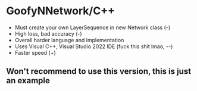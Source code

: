<h1>GoofyNNetwork/C++</h1>
<ul>
  <li>Must create your own LayerSequence in new Network class (-)</li>
  <li>High loss, bad accuracy (-)</li>
  <li>Overall harder language and implementation</li>
  <li>Uses Visual C++, Visual Studio 2022 IDE (fuck this shit lmao, --)</li>
  </div>
  <li>Faster speed (+)</li>
</ul>
<h2>Won't recommend to use this version, this is just an example</h2>
